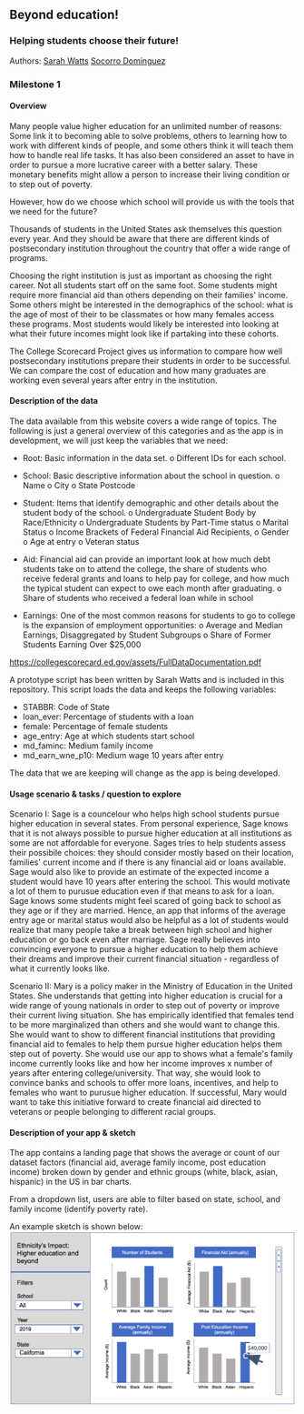 ## Beyond education!
### Helping students choose their future!

Authors: 
[Sarah Watts](https://github.com/smwatts)
[Socorro Dominguez](https://github.com/sedv8808)


### Milestone 1

#### Overview

Many people value higher education for an unlimited number of reasons: Some link it to becoming able to solve problems, others to learning how to work with different kinds of people, and some others think it will teach them how to handle real life tasks. It has also been considered an asset to have in order to pursue a more lucrative career with a better salary. These monetary benefits might allow a person to increase their living condition or to step out of poverty. 

However, how do we choose which school will provide us with the tools that we need for the future? 

Thousands of students in the United States ask themselves this question every year. And they should be aware that there are different kinds of postsecondary institution throughout the country that offer a wide range of programs. 

Choosing the right institution is just as important as choosing the right career. Not all students start off on the same foot. Some students might require more financial aid than others depending on their families' income. Some others might be interested in the demographics of the school: what is the age of most of their to be classmates or how many females access these programs. Most students would likely be interested into looking at what their future incomes might look like if partaking into these cohorts. 

The College Scorecard Project gives us information to compare how well postsecondary institutions prepare their students in order to be successful. We can compare the cost of education and how many graduates are working even several years after entry in the institution. 

#### Description of the data

The data available from this website covers a wide range of topics. The following is just a general overview of this categories and as the app is in development, we will just keep the variables that we need: 
-	Root:  Basic information in the data set.
  o	Different IDs for each school.

-	School: Basic descriptive information about the school in question.
  o	Name
  o	City
  o	State Postcode

-	Student: Items that identify demographic and other details about the student body of the school.
  o	Undergraduate Student Body by Race/Ethnicity
  o	Undergraduate Students by Part-Time status
  o	Marital Status
  o	Income Brackets of Federal Financial Aid Recipients,
  o	Gender
  o	Age at entry
  o	Veteran status

-	Aid: Financial aid can provide an important look at how much debt students take on to attend the college, the share of students who receive federal grants and loans to help pay for college, and how much the typical student can expect to owe each month after graduating.
  o	Share of students who received a federal loan while in school

-	Earnings: One of the most common reasons for students to go to college is the expansion of employment opportunities: 
  o	Average and Median Earnings, Disaggregated by Student Subgroups
  o	Share of Former Students Earning Over $25,000

https://collegescorecard.ed.gov/assets/FullDataDocumentation.pdf

A prototype script has been written by Sarah Watts and is included in this repository. This script loads the data and keeps the following variables:

- STABBR: Code of State
- loan_ever: Percentage of students with a loan
- female: Percentage of female students
- age_entry: Age at which students start school
- md_faminc: Medium family income
- md_earn_wne_p10: Medium wage 10 years after entry

The data that we are keeping will change as the app is being developed. 
#### Usage scenario & tasks / question to explore

Scenario I:
Sage is a councelour who helps high school students pursue higher education in several states. From personal experience, Sage knows that it is not always possible to pursue higher education at all institutions as some are not affordable for everyone. Sages tries to help students assess their possibile choices: they should consider mostly based on their location, families' current income and if there is any financial aid or loans available. Sage would also like to provide an estimate of the expected income a student would have 10 years after entering the school. This would motivate a lot of them to purusue education even if that means to ask for a loan. 
Sage knows some students might feel scared of going back to school as they age or if they are married. Hence, an app that informs of the average entry age or marital status would also be helpful as a lot of students would realize that many people take a break between high school and higher education or go back even after marriage. Sage really believes into convincing everyone to pursue a higher education to help them achieve their dreams and improve their current financial situation - regardless of what it currently looks like.

Scenario II:
Mary is a policy maker in the Ministry of Education in the United States. She understands that getting into higher education is crucial for a wide range of young nationals in order to step out of poverty or improve their current living situation. She has empirically identified that females tend to be more marginalized than others and she would want to change this. She would want to show to different financial institutions that providing financial aid to females to help them pursue higher education helps them step out of poverty. She would use our app to shows what a female's family income currently looks like and how her income improves x number of years after entering college/university. That way, she would look to convince banks and schools to offer more loans, incentives, and help to females who want to purusue higher education. If successful, Mary would want to take this initiative forward to create financial aid directed to veterans or people belonging to different racial groups. 


#### Description of your app & sketch

The app contains a landing page that shows the average or count of our dataset factors (financial aid, average family income, post education income) broken down by gender and ethnic groups (white, black, asian, hispanic) in the US in bar charts. 

From a dropdown list, users are able to filter based on state, school, and family income (identify poverty rate). 

An example sketch is shown below: 
![Alt text](images/sketch_of_college_scorecard.png?raw=true "App sketch")